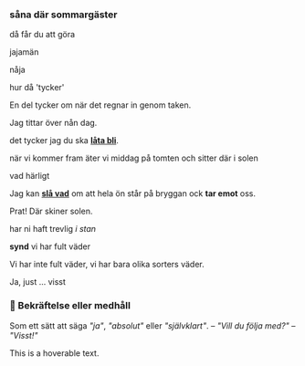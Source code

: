 ### såna där sommargäster

då får du att göra

jajamän

nåja

hur då 'tycker'

En del tycker om när det regnar in genom taken.

Jag tittar över nån dag.

det tycker jag du ska **[låta bli](https://sv.wiktionary.org/wiki/l%C3%A5ta_bli)**.

när vi kommer fram äter vi middag på tomten och sitter där i solen

vad härligt

Jag kan [**slå vad**](https://sv.wiktionary.org/wiki/sl%C3%A5_vad#Verb) om att hela ön står på bryggan ock **tar emot** oss.

Prat! Där skiner solen.

har ni haft trevlig *i stan*

**synd** vi har fult väder

Vi har inte fult väder, vi har bara olika sorters väder.

Ja, just ... visst

### 🔹 Bekräftelse eller medhåll

Som ett sätt att säga _"ja"_, _"absolut"_ eller _"självklart"_. – _"Vill du följa med?"_ – _"Visst!"_

This is a <span title="Hovered text appears here">hoverable text</span>.

<!--stackedit_data:
eyJoaXN0b3J5IjpbMzc2Mjg3NTE1LC0xOTE2NDk1NTE1LC0xMD
IxNjQ3MjY4LC03NzA4MTI1MjcsNjUzMjczMzcwLDEzNTU3NTg4
NzQsNTY3MjcxMTgsMTU0MDEwMzYxNCw0ODczNjEyODgsLTY2OD
k3NjYxNCwxNTYyNjM1MDk4LC0xNzgwNTU2OTE3LDE5OTg3MDk0
MDEsLTg4NTUxNjM3NF19
-->